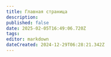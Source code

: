 ```yaml
---
title: Главная страница
description: 
published: false
date: 2025-02-05T16:49:06.720Z
tags: 
editor: markdown
dateCreated: 2024-12-29T06:28:21.342Z
---
```


<a></a>